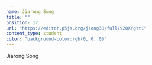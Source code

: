 ```yaml
---
name: Jiarong Song
title: ""
position: 17
url: "https://editor.p5js.org/jsong38/full/92QXYgYt1"
content_type: student
color: "background-color:rgb(0, 0, 0)"
---
```


Jiarong Song

